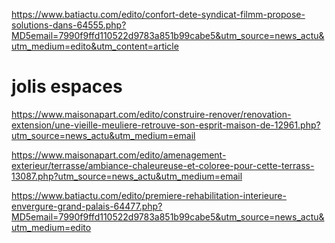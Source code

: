 https://www.batiactu.com/edito/confort-dete-syndicat-filmm-propose-solutions-dans-64555.php?MD5email=7990f9ffd110522d9783a851b99cabe5&utm_source=news_actu&utm_medium=edito&utm_content=article

# jolis espaces

https://www.maisonapart.com/edito/construire-renover/renovation-extension/une-vieille-meuliere-retrouve-son-esprit-maison-de-12961.php?utm_source=news_actu&utm_medium=email

https://www.maisonapart.com/edito/amenagement-exterieur/terrasse/ambiance-chaleureuse-et-coloree-pour-cette-terrass-13087.php?utm_source=news_actu&utm_medium=email

https://www.batiactu.com/edito/premiere-rehabilitation-interieure-envergure-grand-palais-64477.php?MD5email=7990f9ffd110522d9783a851b99cabe5&utm_source=news_actu&utm_medium=edito
